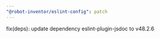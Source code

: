 ```yaml
---
"@robot-inventor/eslint-config": patch
---
```


fix(deps): update dependency eslint-plugin-jsdoc to v48.2.6
